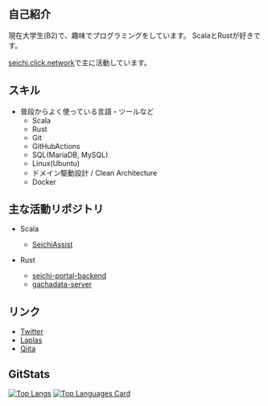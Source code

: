 自己紹介
--
現在大学生(B2)で、趣味でプログラミングをしています。
ScalaとRustが好きです。

[seichi.click.network](https://github.com/GiganticMinecraft)で主に活動しています。

スキル
--
- 普段からよく使っている言語・ツールなど
  - Scala
  - Rust 
  - Git
  - GitHubActions
  - SQL(MariaDB, MySQL)
  - Linux(Ubuntu)
  - ドメイン駆動設計 / Clean Architecture
  - Docker
  
主な活動リポジトリ
--
- Scala
  - [SeichiAssist](https://github.com/GiganticMinecraft/SeichiAssist)
 
- Rust
  - [seichi-portal-backend](https://github.com/GiganticMinecraft/seichi-portal-backend)
  - [gachadata-server](https://github.com/GiganticMinecraft/gachadata-server)

リンク
--
- [Twitter](https://twitter.com/rito_528)
- [Laplas](https://lapras.com/public/3ZPOMK5)
- [Qiita](https://qiita.com/rito528)

GitStats
--
[![Top Langs](https://github-readme-stats.vercel.app/api?username=rito528&count_private=true&show_icons=true
)](https://github.com/anuraghazra/github-readme-stats)
[![Top Languages Card](https://github-readme-stats.vercel.app/api/top-langs/?username=rito528&layout=compact)]((https://github.com/anuraghazra/github-readme-stats)
)

